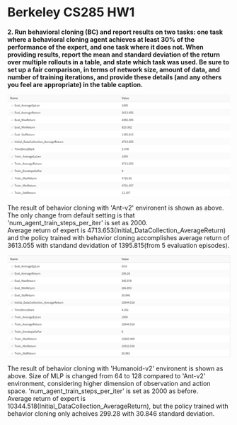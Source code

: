 Berkeley CS285 HW1
==================

**2. Run behavioral cloning (BC) and report results on two tasks: one task where a behavioral cloning
agent achieves at least 30% of the performance of the expert, and one task where it does not. When
providing results, report the mean and standard deviation of the return over multiple rollouts in a
table, and state which task was used. Be sure to set up a fair comparison, in terms of network size,
amount of data, and number of training iterations, and provide these details (and any others you feel
are appropriate) in the table caption.**

![Alt text](./pictures/Ant_BC.png "Behavior Cloning of Ant")

 The result of behavior cloning with 'Ant-v2' environent is shown as above. The only change from default setting is that 'num_agent_train_steps_per_iter' is set as 2000.
<br> 
Average return of expert is 4713.653(Initial_DataCollection_AverageReturn) and the policy trained with behavior cloning accomplishes average return of 3613.055 with standand devidation of 1395.815(from 5 evaluation episodes).

![Alt text](./pictures/Humanoid_BC.png "Behavior Cloning of Humanoid")

 The result of behavior cloning with 'Humanoid-v2' environent is shown as above. Size of MLP is changed from 64 to 128 compared to 'Ant-v2' environment, considering higher dimension of observation and action space. 'num_agent_train_steps_per_iter' is set as 2000 as before.
<br> 
Average return of expert is 10344.518(Initial_DataCollection_AverageReturn), but the policy trained with behavior cloning only acheives 299.28 with 30.846 standard deviation. 
